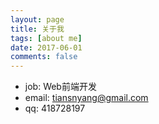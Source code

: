 ```yaml
---
layout: page
title: 关于我
tags: [about me]
date: 2017-06-01
comments: false
---
```

    
- job:  Web前端开发
- email:    tiansnyang@gmail.com
- qq:   418728197
